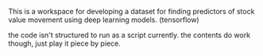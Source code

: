 This is a workspace for developing a dataset for finding predictors of stock value movement using deep learning models. (tensorflow)

the code isn't structured to run as a script currently. the contents do work though, just play it piece by piece.


